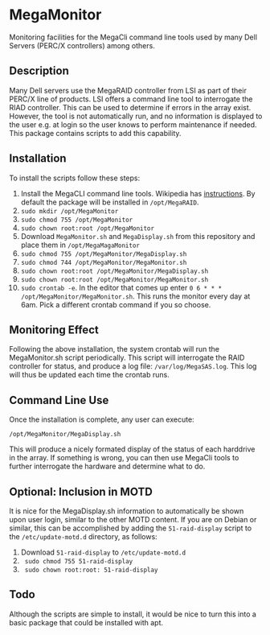 # MegaMonitor
Monitoring facilities for the MegaCli command line tools used by many Dell Servers (PERC/X controllers) among others.

## Description
Many Dell servers use the MegaRAID controller from LSI as part of their PERC/X line of products.  LSI offers a command line tool to interrogate the RIAD controller.  This can be used to determine if errors in the array exist.  However, the tool is not automatically run, and no information is displayed to the user e.g. at login so the user knows to perform maintenance if needed.  This package contains scripts to add this capability.

## Installation
To install the scripts follow these steps:

1. Install the MegaCLI command line tools.  Wikipedia has [instructions](https://wikitech.wikimedia.org/wiki/MegaCli).   By default the package will be installed in `/opt/MegaRAID`.
2. `sudo mkdir /opt/MegaMonitor`
3. `sudo chmod 755 /opt/MegaMonitor`
4. `sudo chown root:root /opt/MegaMonitor`
5. Download `MegaMonitor.sh` and `MegaDisplay.sh` from this repository and place them in `/opt/MegaMagaMonitor`
6. `sudo chmod 755 /opt/MegaMonitor/MegaDisplay.sh`
7. `sudo chmod 744 /opt/MegaMonitor/MegaMonitor.sh`
8. `sudo chown root:root /opt/MegaMonitor/MegaDisplay.sh`
9. `sudo chown root:root /opt/MegaMonitor/MegaMonitor.sh`
10. `sudo crontab -e`.  In the editor that comes up enter `0 6 * * * /opt/MegaMonitor/MegaMonitor.sh`.  This runs the monitor every day at 6am.  Pick a different crontab command if you so choose.

## Monitoring Effect
Following the above installation, the system crontab will run the MegaMonitor.sh script periodically.  This script will interrogate the RAID controller for status, and produce a log file: `/var/log/MegaSAS.log`.  This log will thus be updated each time the crontab runs.

## Command Line Use
Once the installation is complete, any user can execute:

`/opt/MegaMonitor/MegaDisplay.sh`

This will produce a nicely formated display of the status of each harddrive in the array.  If something is wrong, you can then use MegaCli tools to further interrogate the hardware and determine what to do.

## Optional: Inclusion in MOTD
It is nice for the MegaDisplay.sh information to automatically be shown upon user login, similar to the other MOTD content.  If you are on Debian or similar, this can be accomplished by adding the `51-raid-display` script to the `/etc/update-motd.d` directory, as follows:

1. Download `51-raid-display` to `/etc/update-motd.d`
2. ` sudo chmod 755 51-raid-display`
3. ` sudo chown root:root: 51-raid-display`

## Todo
Although the scripts are simple to install, it would be nice to turn this into a basic package that could be installed with apt.

